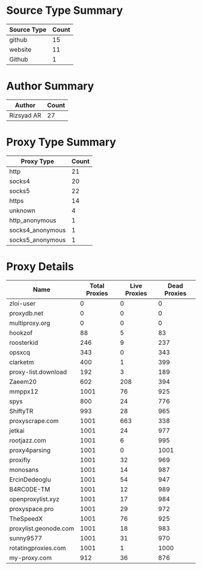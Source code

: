 # Source Type Summary

| Source Type | Count |
|-------------|-------|
| github | 15 |
| website | 11 |
| Github | 1 |


# Author Summary

| Author | Count |
|--------|-------|
| Rizsyad AR | 27 |


# Proxy Type Summary

| Proxy Type | Count |
|------------|-------|
| http | 21 |
| socks4 | 20 |
| socks5 | 22 |
| https | 14 |
| unknown | 4 |
| http_anonymous | 1 |
| socks4_anonymous | 1 |
| socks5_anonymous | 1 |


# Proxy Details

| Name | Total Proxies | Live Proxies | Dead Proxies |
|------|---------------|--------------|---------------|
| zloi-user | 0 | 0 | 0 |
| proxydb.net | 0 | 0 | 0 |
| multiproxy.org | 0 | 0 | 0 |
| hookzof | 88 | 5 | 83 |
| roosterkid | 246 | 9 | 237 |
| opsxcq | 343 | 0 | 343 |
| clarketm | 400 | 1 | 399 |
| proxy-list.download | 192 | 3 | 189 |
| Zaeem20 | 602 | 208 | 394 |
| mmppx12 | 1001 | 76 | 925 |
| spys | 800 | 24 | 776 |
| ShiftyTR | 993 | 28 | 965 |
| proxyscrape.com | 1001 | 663 | 338 |
| jetkai | 1001 | 24 | 977 |
| rootjazz.com | 1001 | 6 | 995 |
| proxy4parsing | 1001 | 0 | 1001 |
| proxifly | 1001 | 32 | 969 |
| monosans | 1001 | 14 | 987 |
| ErcinDedeoglu | 1001 | 54 | 947 |
| B4RC0DE-TM | 1001 | 12 | 989 |
| openproxylist.xyz | 1001 | 17 | 984 |
| proxyspace.pro | 1001 | 29 | 972 |
| TheSpeedX | 1001 | 76 | 925 |
| proxylist.geonode.com | 1001 | 18 | 983 |
| sunny9577 | 1001 | 31 | 970 |
| rotatingproxies.com | 1001 | 1 | 1000 |
| my-proxy.com | 912 | 36 | 876 |
